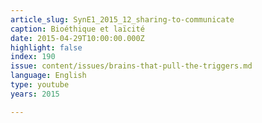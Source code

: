 ```yaml
---
article_slug: SynE1_2015_12_sharing-to-communicate
caption: Bioéthique et laïcité
date: 2015-04-29T10:00:00.000Z
highlight: false
index: 190
issue: content/issues/brains-that-pull-the-triggers.md
language: English
type: youtube
years: 2015

---
```


